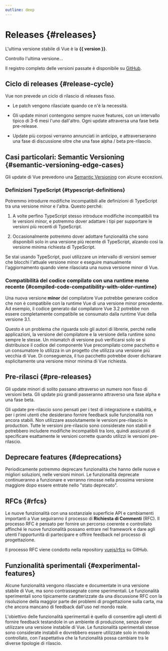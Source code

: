 ```yaml
---
outline: deep
---
```


<script setup>
import { ref, onMounted } from 'vue'

const version = ref()

onMounted(async () => {
  const res = await fetch('https://api.github.com/repos/vuejs/core/releases/latest')
  version.value = (await res.json()).name
})
</script>

# Releases {#releases}

<p v-if="version">
L'ultima versione stabile di Vue è la <strong>{{ version }}</strong>.
</p>
<p v-else>
Controllo l'ultima versione...
</p>

Il registro completo delle versioni passate è disponibile su [GitHub](https://github.com/vuejs/core/blob/main/CHANGELOG.md).

## Ciclo di releases {#release-cycle}

Vue non prevede un ciclo di rilascio di releases fisso.

- Le patch vengono rilasciate quando ce n'è la necessità.

- Gli update minori contengono sempre nuove features, con un intervallo tipico di 3-6 mesi l'uno dall'altro. Ogni update attraversa una fase beta pre-release.

- Update più corposi verranno annunciati in anticipo, e attraverseranno una fase di discussione oltre che una fase alpha / beta pre-rilascio.

## Casi particolari: Semantic Versioning {#semantic-versioning-edge-cases}

Gli update di Vue prevedono una [Semantic Versioning](https://semver.org/) con alcune eccezioni.

### Definizioni TypeScript {#typescript-definitions}

Potremmo introdurre modifiche incompatibili alle definizioni di TypeScript tra una versione minor e l'altra. Questo perché:

1. A volte perfino TypeScript stesso introduce modifiche incompatibili tra le versioni minor, e potremmo dover adattare i tipi per supportare le versioni più recenti di TypeScript.

2. Occasionalmente potremmo dover adottare funzionalità che sono disponibili solo in una versione più recente di TypeScript, alzando così la versione minima richiesta di TypeScript.

Se stai usando TypeScript, puoi utilizzare un intervallo di versioni semver che blocchi l'attuale versione minor e eseguire manualmente l'aggiornamento quando viene rilasciata una nuova versione minor di Vue.

### Compatibilità del codice compilato con una runtime meno recente {#compiled-code-compatibility-with-older-runtime}

Una nuova versione **minor** del compilatore Vue potrebbe generare codice che non è compatibile con la runtime Vue di una versione minor precedente. Ad esempio, il codice generato dal compilatore Vue 3.2 potrebbe non essere completamente compatibile se consumato dalla runtime Vue della versione 3.1.

Questo è un problema che riguarda solo gli autori di librerie, perché nelle applicazioni, la versione del compilatore e la versione della runtime sono sempre le stesse. Un mismatch di versione può verificarsi solo se si distribuisce il codice del componente Vue precompilato come pacchetto e un consumatore lo utilizza in un progetto che utilizza una versione più vecchia di Vue. Di conseguenza, il tuo pacchetto potrebbe dover dichiarare esplicitamente una versione minor minima di Vue richiesta.

## Pre-rilasci {#pre-releases}

Gli update minori di solito passano attraverso un numero non fisso di versioni beta. Gli update più grandi passeranno attraverso una fase alpha e una fase beta.

Gli update pre-rilascio sono pensati per i test di integrazione e stabilità, e per i primi utenti che desiderano fornire feedback sulle funzionalità non ancora stabili. Non utilizzare assolutamente le versioni pre-rilascio in production. Tutte le versioni pre-rilascio sono considerate non stabili e potrebbero includere modifiche incompatibili tra loro, quindi assicurati di specificare esattamente le versioni corrette quando utilizzi le versioni pre-rilascio.

## Deprecare features {#deprecations}

Periodicamente potremmo deprecare funzionalità che hanno delle nuove e migliori soluzioni, nelle versioni minori. Le funzionalità deprecate continueranno a funzionare e verranno rimosse nella prossima versione maggiore dopo essere entrate nello "stato deprecato".

## RFCs {#rfcs}

Le nuove funzionalità con una sostanziale superficie API e cambiamenti importanti a Vue seguiranno il processo di **Richiesta di Commenti** (RFC). Il processo RFC è pensato per fornire un percorso coerente e controllato affinché le nuove funzionalità possano entrare nel framework e dare agli utenti l'opportunità di partecipare e offrire feedback nel processo di progettazione.

Il processo RFC viene condotto nella repository [vuejs/rfcs](https://github.com/vuejs/rfcs) su GitHub.

## Funzionalità sperimentali {#experimental-features}

Alcune funzionalità vengono rilasciate e documentate in una versione stabile di Vue, ma sono contrassegnate come sperimentali. Le funzionalità sperimentali sono tipicamente caratterizzate da una discussione RFC con la risoluzione della maggior parte dei problemi di progettazione sulla carta, ma che ancora mancano di feedback dall'uso nel mondo reale.

L'obiettivo delle funzionalità sperimentali è quello di consentire agli utenti di fornire feedback testandole in un ambiente di produzione, senza dover utilizzare una versione instabile di Vue. Le funzionalità sperimentali stesse sono considerate instabili e dovrebbero essere utilizzate solo in modo controllato, con l'aspettativa che la funzionalità possa cambiare tra le diverse tipologie di rilascio.
